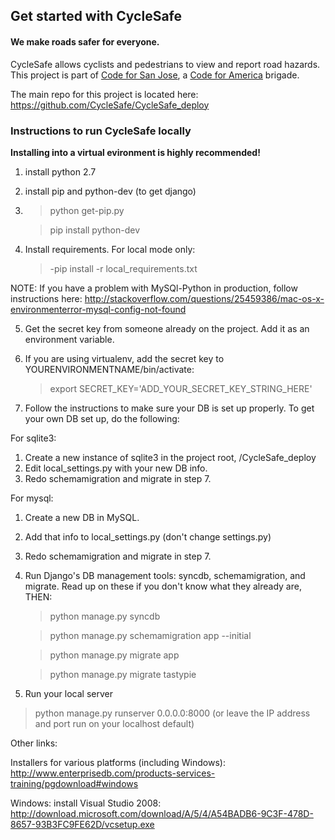 ## Get started with CycleSafe
#### We make roads safer for everyone.

CycleSafe allows cyclists and pedestrians to view and report road hazards.
This project is part of <a href="http://codeforsanjose.com/">Code for San Jose</a>, a <a href="https://www.codeforamerica.org/">Code for America</a> brigade.

The main repo for this project is located here: https://github.com/CycleSafe/CycleSafe_deploy

### Instructions to run CycleSafe locally
**Installing into a virtual evironment is highly recommended!**

1. install python 2.7
2. install pip and python-dev (to get django)
3. > python get-pip.py

   > pip install python-dev
 
4. Install requirements.
 For local mode only: 
   > -pip install -r local_requirements.txt
  
  NOTE: If you have a problem with MySQl-Python in production, follow instructions here: http://stackoverflow.com/questions/25459386/mac-os-x-environmenterror-mysql-config-not-found

5. Get the secret key from someone already on the project. Add it as an environment variable. 
6. If you are using virtualenv, add the secret key to YOURENVIRONMENTNAME/bin/activate:
 
   > export SECRET_KEY='ADD_YOUR_SECRET_KEY_STRING_HERE'

7. Follow the instructions to make sure your DB is set up properly.
  To get your own DB set up, do the following:
  
  For sqlite3:
   1. Create a new instance of sqlite3 in the project root, /CycleSafe_deploy
   2. Edit local_settings.py with your new DB info.
   3. Redo schemamigration and migrate in step 7.
  
  
 For mysql:
   1. Create a new DB in MySQL.
   2. Add that info to local_settings.py (don't change settings.py)
   3. Redo schemamigration and migrate in step 7.

8. Run Django's DB management tools: syncdb, schemamigration, and migrate. Read up on these if you don't know what they already are, THEN:
   > python manage.py syncdb

   > python manage.py schemamigration app --initial
   
   > python manage.py migrate app
   
   > python manage.py migrate tastypie
   
9. Run your local server
  > python manage.py runserver 0.0.0.0:8000 (or leave the IP address and port run on your localhost default)
  
Other links:

 Installers for various platforms (including Windows):
     http://www.enterprisedb.com/products-services-training/pgdownload#windows

 Windows: install Visual Studio 2008:
   http://download.microsoft.com/download/A/5/4/A54BADB6-9C3F-478D-8657-93B3FC9FE62D/vcsetup.exe

